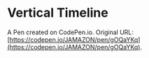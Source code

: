 # Vertical Timeline

A Pen created on CodePen.io. Original URL: [https://codepen.io/JAMAZON/pen/gOQaYKq](https://codepen.io/JAMAZON/pen/gOQaYKq).

